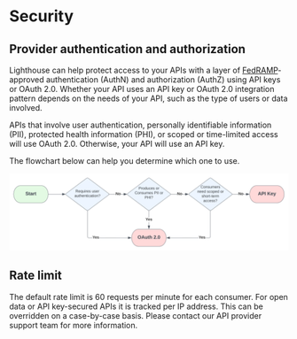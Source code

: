 # Security

## Provider authentication and authorization

Lighthouse can help protect access to your APIs with a layer of [FedRAMP](https://www.fedramp.gov/)-approved authentication (AuthN) and authorization (AuthZ) using API keys or OAuth 2.0. Whether your API uses an API key or OAuth 2.0 integration pattern depends on the needs of your API, such as the type of users or data involved.

APIs that involve user authentication, personally identifiable information (PII), protected health information (PHI), or scoped or time-limited access will use OAuth 2.0. Otherwise, your API will use an API key.

The flowchart below can help you determine which one to use.

![OAuth or API Key Flowchart](../assets/images/auth-oauth-or-apikey-flowchart.svg)

## Rate limit

The default rate limit is 60 requests per minute for each consumer. For open
data or API key-secured APIs it is tracked per IP address. This can be overridden on a
case-by-case basis. Please contact our API provider support team for more information.
